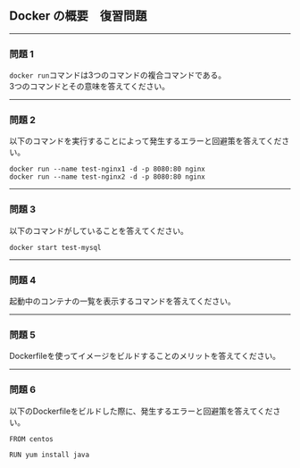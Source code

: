## Docker の概要　復習問題

---

### 問題 1

`docker run`コマンドは3つのコマンドの複合コマンドである。    
3つのコマンドとその意味を答えてください。 

---

### 問題 2

以下のコマンドを実行することによって発生するエラーと回避策を答えてください。  

```
docker run --name test-nginx1 -d -p 8080:80 nginx
docker run --name test-nginx2 -d -p 8080:80 nginx
```

---

### 問題 3

以下のコマンドがしていることを答えてください。  

```
docker start test-mysql
```


---

### 問題 4

起動中のコンテナの一覧を表示するコマンドを答えてください。

---

### 問題 5

Dockerfileを使ってイメージをビルドすることのメリットを答えてください。  

---

### 問題 6

以下のDockerfileをビルドした際に、発生するエラーと回避策を答えてください。  


```
FROM centos

RUN yum install java
```
